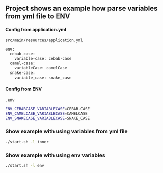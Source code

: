 ## Project shows an example how parse variables from yml file to ENV 

#### Config from application.yml
`src/main/resources/application.yml`

```bash
env:
  cebab-case:
    variable-case: cebab-case
  camel-case:
    variableCase: camelCase
  snake-case:
    variable_case: snake_case

```

#### Config from ENV
`.env`
```bash
ENV_CEBABCASE_VARIABLECASE=CEBAB-CASE
ENV_CAMELCASE_VARIABLECASE=CAMELCASE
ENV_SNAKECASE_VARIABLECASE=SNAKE_CASE

```

### Show example with using variables from yml file
```bash
./start.sh -l inner
```

### Show example with using env variables
```bash
./start.sh -l env
```
